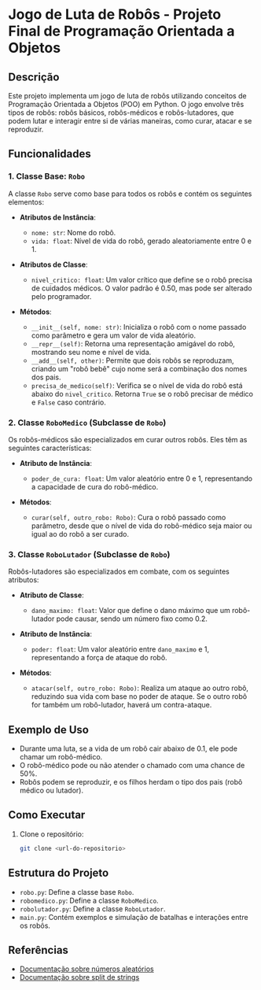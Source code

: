 # Jogo de Luta de Robôs - Projeto Final de Programação Orientada a Objetos

## Descrição

Este projeto implementa um jogo de luta de robôs utilizando conceitos de Programação Orientada a Objetos (POO) em Python. O jogo envolve três tipos de robôs: robôs básicos, robôs-médicos e robôs-lutadores, que podem lutar e interagir entre si de várias maneiras, como curar, atacar e se reproduzir.

## Funcionalidades

### 1. Classe Base: `Robo`

A classe `Robo` serve como base para todos os robôs e contém os seguintes elementos:

- **Atributos de Instância**:
  - `nome: str`: Nome do robô.
  - `vida: float`: Nível de vida do robô, gerado aleatoriamente entre 0 e 1.

- **Atributos de Classe**:
  - `nivel_critico: float`: Um valor crítico que define se o robô precisa de cuidados médicos. O valor padrão é 0.50, mas pode ser alterado pelo programador.

- **Métodos**:
  - `__init__(self, nome: str)`: Inicializa o robô com o nome passado como parâmetro e gera um valor de vida aleatório.
  - `__repr__(self)`: Retorna uma representação amigável do robô, mostrando seu nome e nível de vida.
  - `__add__(self, other)`: Permite que dois robôs se reproduzam, criando um "robô bebê" cujo nome será a combinação dos nomes dos pais.
  - `precisa_de_medico(self)`: Verifica se o nível de vida do robô está abaixo do `nivel_critico`. Retorna `True` se o robô precisar de médico e `False` caso contrário.

### 2. Classe `RoboMedico` (Subclasse de `Robo`)

Os robôs-médicos são especializados em curar outros robôs. Eles têm as seguintes características:

- **Atributo de Instância**:
  - `poder_de_cura: float`: Um valor aleatório entre 0 e 1, representando a capacidade de cura do robô-médico.

- **Métodos**:
  - `curar(self, outro_robo: Robo)`: Cura o robô passado como parâmetro, desde que o nível de vida do robô-médico seja maior ou igual ao do robô a ser curado.

### 3. Classe `RoboLutador` (Subclasse de `Robo`)

Robôs-lutadores são especializados em combate, com os seguintes atributos:

- **Atributo de Classe**:
  - `dano_maximo: float`: Valor que define o dano máximo que um robô-lutador pode causar, sendo um número fixo como 0.2.

- **Atributo de Instância**:
  - `poder: float`: Um valor aleatório entre `dano_maximo` e 1, representando a força de ataque do robô.

- **Métodos**:
  - `atacar(self, outro_robo: Robo)`: Realiza um ataque ao outro robô, reduzindo sua vida com base no poder de ataque. Se o outro robô for também um robô-lutador, haverá um contra-ataque.

## Exemplo de Uso

- Durante uma luta, se a vida de um robô cair abaixo de 0.1, ele pode chamar um robô-médico.
- O robô-médico pode ou não atender o chamado com uma chance de 50%.
- Robôs podem se reproduzir, e os filhos herdam o tipo dos pais (robô médico ou lutador).

## Como Executar

1. Clone o repositório:
   ```bash
   git clone <url-do-repositorio>
## Estrutura do Projeto

- `robo.py`: Define a classe base `Robo`.
- `robomedico.py`: Define a classe `RoboMedico`.
- `robolutador.py`: Define a classe `RoboLutador`.
- `main.py`: Contém exemplos e simulação de batalhas e interações entre os robôs.

## Referências

- [Documentação sobre números aleatórios](https://docs.python.org/pt-br/3/library/random.html)
- [Documentação sobre split de strings](https://docs.python.org/pt-br/3/library/stdtypes.html#str.split)
